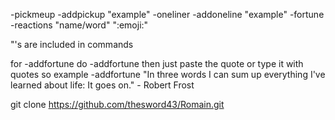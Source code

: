 -pickmeup
-addpickup "example"
-oneliner
-addoneline "example"
-fortune
-reactions "name/word" ":emoji:"

"'s are included in commands

for -addfortune do -addfortune then just paste the quote or type it with quotes so example -addfortune "In three words I can sum up everything I've learned about life: It goes on." - Robert Frost

git clone https://github.com/thesword43/Romain.git
